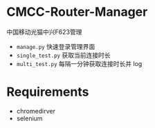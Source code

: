 # CMCC-Router-Manager
中国移动光猫中兴F623管理

+ `manage.py` 快速登录管理界面
+ `single_test.py` 获取当前连接时长
+ `multi_test.py` 每隔一分钟获取连接时长并 log

# Requirements
+ chromedirver
+ selenium